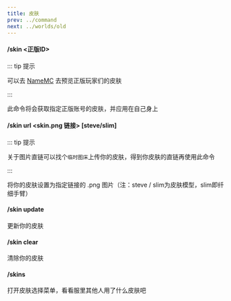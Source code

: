 ```yaml
---
title: 皮肤
prev: ../command
next: ../worlds/old
---
```


#### **/skin <正版ID>**

::: tip 提示

可以去 [NameMC](https://namemc.com/) 去预览正版玩家们的皮肤

:::

此命令将会获取指定正版账号的皮肤，并应用在自己身上

#### **/skin url <skin.png 链接> [steve/slim]**

::: tip 提示

关于图片直链可以找个`临时图床`上传你的皮肤，得到你皮肤的直链再使用此命令

:::

将你的皮肤设置为指定链接的 .png 图片（注：steve / slim为皮肤模型，slim即纤细手臂）

#### **/skin update**

更新你的皮肤

#### **/skin clear**

清除你的皮肤

#### **/skins**

打开皮肤选择菜单，看看服里其他人用了什么皮肤吧
